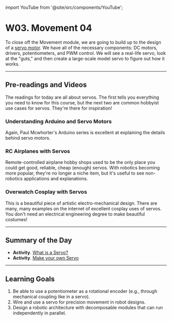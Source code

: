 import YouTube from '@site/src/components/YouTube';

# W03. Movement 04
To close off the Movement module, we are going to build up to the design of a [servo motor](https://docs.arduino.cc/learn/electronics/servo-motors/). We have all of the necessary components: DC motors, drivers, potentiometers, and PWM control. We will see a real-life servo, look at the "guts," and then create a large-scale model servo to figure out how it works. 

---
## Pre-readings and Videos
The readings for today are all about servos. The first tells you everything you need to know for this course, but the next two are common hobbyist use cases for servos. They're there for inspiration!

### Understanding Arduino and Servo Motors
<YouTube id="aFHu65LiFok" />
Again, Paul Mcwhorter's Arduino series is excellent at explaining the details behind servo motors.

### RC Airplanes with Servos
<YouTube id="sV1yw9HlAtM" />
Remote-controlled airplane hobby shops used to be the only place you could get good, reliable, cheap (enough) servos. With robotics becoming more popular, they're no longer a niche item, but it's useful to see non-robotics applications and explanations.

### Overwatch Cosplay with Servos
<YouTube id="whPgdUON1KE" />
This is a beautiful piece of artistic electro-mechanical design. There are many, many examples on the internet of excellent cosplay uses of servos. You don't need an electrical engineering degree to make beautiful costumes!


---
## Summary of the Day

- **Activity**. [What is a Servo?](/docs/teaching/activities/servo)
- **Activity**. [Make your own Servo](/docs/teaching/activities/diy-servo)

---
## Learning Goals
1. Be able to use a potentiometer as a rotational encoder (e.g., through mechanical coupling like in a servo).
2. Wire and use a servo for precision movement in robot designs.
3. Design a robotic architecture with decomposable modules that can run independently in parallel.
